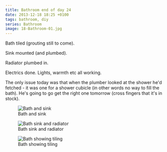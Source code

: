```yaml
---
title: Bathroom end of day 24
date: 2013-12-18 18:25 +0100
tags: bathroom, diy
series: Bathroom
image: 18-Bathroom-01.jpg
---
```


Bath tiled (grouting still to come).

Sink mounted (and plumbed).

Radiator plumbed in.

Electrics done. Lights, warmth etc all working.

The only issue today was that when the plumber looked at the shower he'd fetched - it was one for a shower cubicle (in other words no way to fill the bath). He's going to go get the right one tomorrow (cross fingers that it's in stock).

<figure class="figure w-100 text-center">
  <img class="figure-img img-fluid rounded" src="/images/posts/2013/12/18-Bathroom-01.jpg" title="Bath and sink" alt="Bath and sink"/>
  <figcaption class="figure-caption">Bath and sink</figcaption>
</figure>

<figure class="figure w-100 text-center">
  <img class="figure-img img-fluid rounded" src="/images/posts/2013/12/18-Bathroom-02.jpg" title="Bath sink and radiator" alt="Bath sink and radiator"/>
  <figcaption class="figure-caption">Bath sink and radiator</figcaption>
</figure>

<figure class="figure w-100 text-center">
  <img class="figure-img img-fluid rounded" src="/images/posts/2013/12/18-Bathroom-03.jpg" title="Bath showing tiling" alt="Bath showing tiling"/>
  <figcaption class="figure-caption">Bath showing tiling</figcaption>
</figure>
